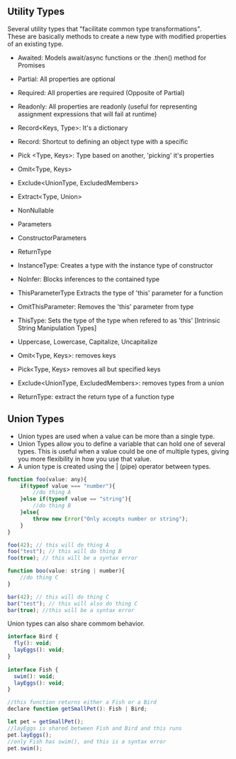 

## Utility Types
Several utility types that "facilitate common type transformations".\
These are basically methods to create a new type with modified properties of an existing type.
- Awaited<Type>: Models await/async functions or the .then() method for Promises
- Partial<Type>: All properties are optional
- Required<Type>: All properties are required (Opposite of Partial)
- Readonly<Type>: All properties are readonly (useful for representing assignment expressions that will fail at runtime)
- Record<Keys, Type>: It's a dictionary
- Record<Type>: Shortcut to defining an object type with a specific
- Pick <Type, Keys>: Type based on another, 'picking' it's properties
- Omit<Type, Keys>
- Exclude<UnionType, ExcludedMembers>
- Extract<Type, Union>
- NonNullable<Type>
- Parameters<Type>
- ConstructorParameters<Type>
- ReturnType<Type>
- InstanceType<Type>: Creates a type with the instance type of constructor
- NoInfer<Type>: Blocks inferences to the contained type
- ThisParameterType<Type> Extracts the type of 'this' parameter for a function
- OmitThisParameter<Type>: Removes the 'this' parameter from type
- ThisType<Type>: Sets the type of the type when refered to as 'this'
[Intrinsic String Manipulation Types]
- Uppercase, Lowercase, Capitalize, Uncapitalize


- Omit<Type, Keys>: removes keys
- Pick<Type, Keys> removes all but specified keys
- Exclude<UnionType, ExcludedMembers>: removes types from a union
- ReturnType<Type>: extract the return type of a function type


## Union Types
- Union types are used when a value can be more than a single type.
- Union Types allow you to define a variable that can hold one of several types. This is useful when a value could be one of multiple types, giving you more flexibility in how you use that value.
- A union type is created using the | (pipe) operator between types.
```js
function foo(value: any){
    if(typeof value === "number"){
        //do thing A
    }else if(typeof value == "string"){
        //do thing B
    }else{
        throw new Error("Only accepts number or string");
    }
}

foo(42); // this will do thing A
foo("test"); // this will do thing B
foo(true); // this will be a syntax error

function boo(value: string | number){
    //do thing C
}

bar(42); // this will do thing C
bar("test"); // this will also do thing C
bar(true); //this will be a syntax error
```
 Union types can also share commom behavior.

```js
interface Bird {
  fly(): void;
  layEggs(): void;
}
 
interface Fish {
  swim(): void;
  layEggs(): void;
}

//this function returns either a Fish or a Bird
declare function getSmallPet(): Fish | Bird;

let pet = getSmallPet();
//layEggs is shared between Fish and Bird and this runs 
pet.layEggs();
//only Fish has swim(), and this is a syntax error
pet.swim();
```
